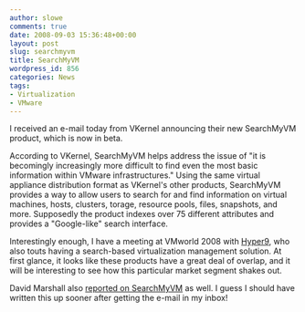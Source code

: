 ```yaml
---
author: slowe
comments: true
date: 2008-09-03 15:36:48+00:00
layout: post
slug: searchmyvm
title: SearchMyVM
wordpress_id: 856
categories: News
tags:
- Virtualization
- VMware
---
```


I received an e-mail today from VKernel announcing their new SearchMyVM product, which is now in beta.

According to VKernel, SearchMyVM helps address the issue of "it is becomingly increasingly more difficult to find even the most basic information within VMware infrastructures." Using the same virtual appliance distribution format as VKernel's other products, SearchMyVM provides a way to allow users to search for and find information on virtual machines, hosts, clusters, torage, resource pools, files, snapshots, and more. Supposedly the product indexes over 75 different attributes and provides a "Google-like" search interface.

Interestingly enough, I have a meeting at VMworld 2008 with [Hyper9](http://www.hyper9.com/), who also touts having a search-based virtualization management solution. At first glance, it looks like these products have a great deal of overlap, and it will be interesting to see how this particular market segment shakes out.

David Marshall also [reported on SearchMyVM](http://vmblog.com/archive/2008/09/03/vkernel-releases-searchmyvm-free-google-like-search-utility-for-vmware-esx-server-environments.aspx) as well. I guess I should have written this up sooner after getting the e-mail in my inbox!
